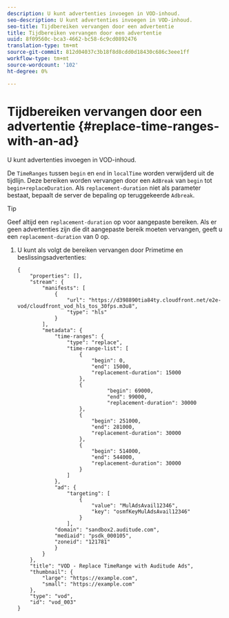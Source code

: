 ```yaml
---
description: U kunt advertenties invoegen in VOD-inhoud.
seo-description: U kunt advertenties invoegen in VOD-inhoud.
seo-title: Tijdbereiken vervangen door een advertentie
title: Tijdbereiken vervangen door een advertentie
uuid: 8f09560c-bca3-4662-bc58-6c9cd0892476
translation-type: tm+mt
source-git-commit: 812d04037c3b18f8d8cdd0d18430c686c3eee1ff
workflow-type: tm+mt
source-wordcount: '102'
ht-degree: 0%

---
```



# Tijdbereiken vervangen door een advertentie {#replace-time-ranges-with-an-ad}

U kunt advertenties invoegen in VOD-inhoud.

De `TimeRanges` tussen `begin` en `end` in `localTime` worden verwijderd uit de tijdlijn. Deze bereiken worden vervangen door een `AdBreak` van `begin` tot `begin+replaceDuration`. Als `replacement-duration` niet als parameter bestaat, bepaalt de server de bepaling op teruggekeerde `Adbreak`.

>[!TIP]
>
>Geef altijd een `replacement-duration` op voor aangepaste bereiken. Als er geen advertenties zijn die dit aangepaste bereik moeten vervangen, geeft u een `replacement-duration` van 0 op.

1. U kunt als volgt de bereiken vervangen door Primetime en beslissingsadvertenties:

   ```
   {   
       "properties": [],
       "stream": {
           "manifests": [
               {
                   "url": "https://d398890tia84ty.cloudfront.net/e2e-vod/cloudfront_vod_hls_tos_30fps.m3u8",
                   "type": "hls"
               }
           ],
           "metadata": {
               "time-ranges": {
                   "type": "replace",
                   "time-range-list": [
                       {
                           "begin": 0,
                           "end": 15000,
                           "replacement-duration": 15000
                       },
                       {
                                "begin": 69000,
                                "end": 99000,
                                "replacement-duration": 30000
                       },
                       {
                           "begin": 251000,
                           "end": 281000,
                           "replacement-duration": 30000
                       },
                       {
                           "begin": 514000,
                           "end": 544000,
                           "replacement-duration": 30000
                       }
                   ]
               },
               "ad": {
                   "targeting": [
                       {
                           "value": "MulAdsAvail12346",
                           "key": "osmfKeyMulAdsAvail12346"
                       }
                   ],
               "domain": "sandbox2.auditude.com",
               "mediaid": "psdk_000105",
               "zoneid": "121781"
               }     
           }
       },   
       "title": "VOD - Replace TimeRange with Auditude Ads",
       "thumbnail": {
           "large": "https://example.com",
           "small": "https://example.com"
       },
       "type": "vod",
       "id": "vod_003"
   }
   ```

